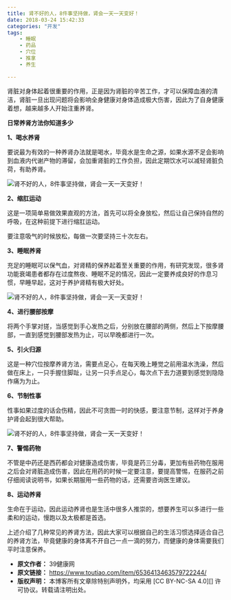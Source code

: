 ```yaml
---
title: 肾不好的人，8件事坚持做，肾会一天一天变好！
date: 2018-03-24 15:42:33
categories: "开发"
tags:
	- 睡眠
	- 药品
	- 穴位
	- 推拿
	- 养生

---
```


肾脏对身体起着很重要的作用，正是因为肾脏的辛苦工作，才可以保障血液的清洁，肾脏一旦出现问题将会影响全身健康对身体造成极大伤害，因此为了自身健康着想，越来越多人开始注重养肾。

**日常养肾方法你知道多少**

**1、喝水养肾**

要说最为有效的一种养肾办法就是喝水，毕竟水是生命之源，如果水源不足会影响到血液内代谢产物的滞留，会加重肾脏的工作负担，因此定期饮水可以减轻肾脏负荷，有助养肾。

![肾不好的人，8件事坚持做，肾会一天一天变好！][8]

**2、缩肛运动**

这是一项简单易做效果直观的方法，首先可以将全身放松，然后让自己保持自然的呼吸，在这种前提下进行缩肛运动。

要注意吸气的时候放松，每做一次要坚持三十次左右。

**3、睡眠养肾**

充足的睡眠可以保气血，对肾精的保养起着至关重要的作用，有研究发现，很多肾功能衰竭患者都存在过度熬夜、睡眠不足的情况，因此一定要养成良好的作息习惯，早睡早起，这对于养护肾精有极大好处。

![肾不好的人，8件事坚持做，肾会一天一天变好！][8 1]

**4、进行腰部按摩**

将两个手掌对搓，当感觉到手心发热之后，分别放在腰部的两侧，然后上下按摩腰部，一直到感觉到腰部发热为止，可以早晚都进行一次。

**5、引火归源**

这是一种穴位按摩养肾方法，需要点足心，在每天晚上睡觉之前用温水洗澡，然后做在床上，一只手握住脚趾，让另一只手点足心，每次点下去力道要到感觉到隐隐作痛为为止。

**6、节制性事**

性事如果过度的话会伤精，因此不可贪图一时的快感，要注意节制，这样对于养身护肾会起到很大帮助。

![肾不好的人，8件事坚持做，肾会一天一天变好！][8 2]

**7、警惕药物**

不管是中药还是西药都会对健康造成伤害，毕竟是药三分毒，更加有些药物在服用之后会对肾脏造成伤害，因此在用药的时候一定要注意，要提高警惕，在服药之前仔细阅读说明书，如果长期服用一些药物的话，还需要咨询医生建议。

**8、运动养肾**

生命在于运动，因此运动养肾也是生活中很多人推崇的，想要养生可以多进行一些柔和的运动，慢跑以及太极都是首选。

上述介绍了几种常见的养肾方法，因此大家可以根据自己的生活习惯选择适合自己的养肾方法，毕竟健康的身体离不开自己一点一滴的努力，而健康的身体需要我们平时注意保养。


[8]: /pro/os/crawler/RM6F-MUYV-6NF3.jpg
[8 1]: /pro/os/crawler/U2QZ-U3EM-3I6F.jpg
[8 2]: /pro/os/crawler/ZJFU-ZFFZ-ERJF.jpg
 *  **原文作者：** 39健康网
 *  **原文链接：** https://www.toutiao.com/item/6536413463579722244/
 *  **版权声明：** 本博客所有文章除特别声明外，均采用 [CC BY-NC-SA 4.0][] 许可协议。转载请注明出处。